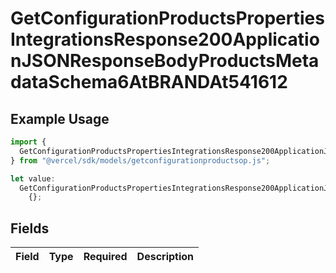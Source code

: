 # GetConfigurationProductsPropertiesIntegrationsResponse200ApplicationJSONResponseBodyProductsMetadataSchema6AtBRANDAt541612

## Example Usage

```typescript
import {
  GetConfigurationProductsPropertiesIntegrationsResponse200ApplicationJSONResponseBodyProductsMetadataSchema6AtBRANDAt541612,
} from "@vercel/sdk/models/getconfigurationproductsop.js";

let value:
  GetConfigurationProductsPropertiesIntegrationsResponse200ApplicationJSONResponseBodyProductsMetadataSchema6AtBRANDAt541612 =
    {};
```

## Fields

| Field       | Type        | Required    | Description |
| ----------- | ----------- | ----------- | ----------- |
